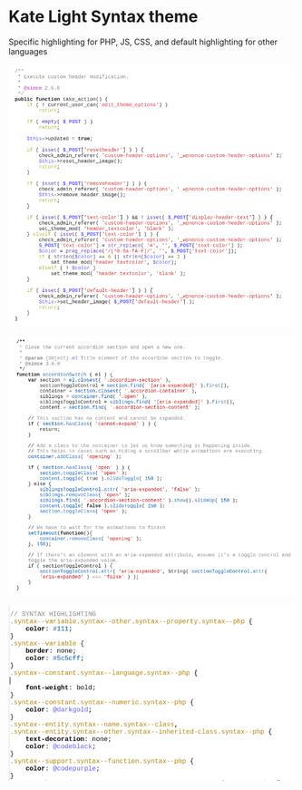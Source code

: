 # Kate Light Syntax theme

Specific highlighting for PHP, JS, CSS, and default highlighting for other languages

![screen shot of PHP syntax highlighting](https://raw.githubusercontent.com/NTShop/kate-light/master/php-syntax.png)

![screen shot of JS syntax highlighting](https://raw.githubusercontent.com/NTShop/kate-light/master/js-syntax.png)

![screen shot of CSS syntax highlighting](https://raw.githubusercontent.com/NTShop/kate-light/master/css-syntax.png)

